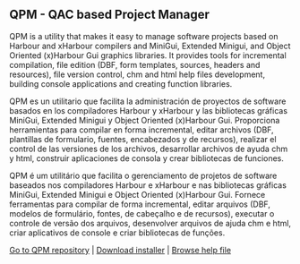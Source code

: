 ## QPM - QAC based Project Manager

QPM is a utility that makes it easy to manage software projects based on Harbour and xHarbour compilers and MiniGui, Extended Minigui, and Object Oriented (x)Harbour Gui graphics libraries. It provides tools for incremental compilation, file edition (DBF, form templates, sources, headers and resources), file version control, chm and html help files development, building console applications and creating function libraries.

QPM es un utilitario que facilita la administración de proyectos de software basados en los compiladores Harbour y xHarbour y las bibliotecas gráficas MiniGui, Extended Minigui y Object Oriented (x)Harbour Gui. Proporciona herramientas para compilar en forma incremental, editar archivos (DBF, plantillas de formulario, fuentes, encabezados y de recursos), realizar el control de las versiones de los archivos, desarrollar archivos de ayuda chm y html, construir aplicaciones de consola y crear bibliotecas de funciones.

QPM é um utilitário que facilita o gerenciamento de projetos de software baseados nos compiladores Harbour e xHarbour e nas bibliotecas gráficas MiniGui, Extended Minigui e Object Oriented (x)Harbour Gui. Fornece ferramentas para compilar de forma incremental, editar arquivos (DBF, modelos de formulário, fontes, de cabeçalho e de recursos), executar o controle de versão dos arquivos, desenvolver arquivos de ajuda chm e html, criar aplicativos de console e criar bibliotecas de funções.

[Go to QPM repository](https://github.com/teamQPM/qpm) | [Download installer](https://github.com/teamQPM/qpm/releases/latest) | [Browse help file](https://qpm.sourceforge.io)
